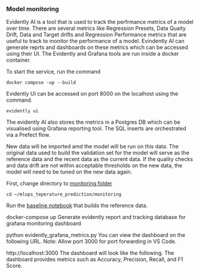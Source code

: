 ### Model monitoring

Evidently AI is a tool that is used to track the perfrmance metrics of a model over time. There are several metrics like Regression Presets, Data Quaity Drift, Data and Target drifts and Regression Performance metrics that are useful to track to monitor the performance of a model. Evindently AI can generate reprts and dashboards on these metrics which can be accessed using their UI. The Evidently and Grafana tools are run inside a docker container.

To start the service, run the command
```
docker compose -up --build
```
Evidently UI can be accessed on port 8000 on the localhost using the command.

```
evidently ui
```
The evidently AI also stores the metrics in a Postgres DB which can  be visualised using Grafana reporting tool. The SQL inserts are orchestrated via a Prefect flow.

New data will be imported amd the model will be run on this data. The original data used to build the validation set for the model will serve as the reference data and the recent data as the current data. If the quality checks and data drift are not within acceptable thresholds on the new data, the model will need to be tuned on the new data again.


First, change directory to [monitoring folder](monitoring)
```
cd ~/mlops_teperature_prediction/monitoring
```

Run the [baseline notebook](monitoring/baseline_temperature_data.ipynb) that builds the reference data.

docker-compose up
Generate evidently report and tracking database for grafana monitoring dashboard

python evidently_grafana_metrics.py
You can view the dashboard on the following URL. Note: Allow port 3000 for port forwarding in VS Code.

http://localhost:3000
The dashboard will look like the following. The dashboard provides metrics such as Accuracy, Precision, Recall, and F1 Score.


